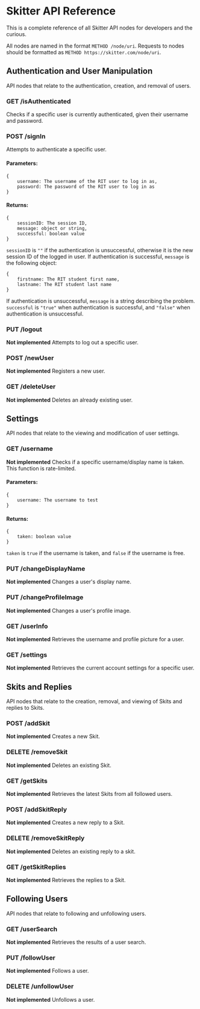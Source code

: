 # Skitter API Reference
This is a complete reference of all Skitter API nodes for developers and the
curious.

All nodes are named in the format `METHOD /node/uri`.  Requests to nodes should
be formatted as `METHOD https://skitter.com/node/uri`.

## Authentication and User Manipulation
API nodes that relate to the authentication, creation, and removal of users.

### GET     /isAuthenticated
Checks if a specific user is currently authenticated, given their username and password.

### POST    /signIn
Attempts to authenticate a specific user.

#### Parameters:
```
{
    username: The username of the RIT user to log in as,
    password: The password of the RIT user to log in as
}
```

#### Returns:
```
{
    sessionID: The session ID,
    message: object or string,
    successful: boolean value
}
```
`sessionID` is `""` if the authentication is unsuccessful, otherwise it is the new session ID of the logged in user.
If authentication is successful, `message` is the following object:
```
{
    firstname: The RIT student first name,
    lastname: The RIT student last name
}
```
If authentication is unsuccessful, `message` is a string describing the problem.
`successful` is `"true"` when authentication is successful, and `"false"` when authentication is unsuccessful.

### PUT     /logout
__Not implemented__
Attempts to log out a specific user.

### POST    /newUser
__Not implemented__
Registers a new user.

### GET     /deleteUser
__Not implemented__
Deletes an already existing user.

## Settings
API nodes that relate to the viewing and modification of user settings.

### GET     /username
__Not implemented__
Checks if a specific username/display name is taken.  This function is rate-limited.

#### Parameters:
```
{
    username: The username to test
}
```

#### Returns:
```
{
    taken: boolean value
}
```
`taken` is `true` if the username is taken, and `false` if the username is free.

### PUT     /changeDisplayName
__Not implemented__
Changes a user's display name.

### PUT     /changeProfileImage
__Not implemented__
Changes a user's profile image.

### GET     /userInfo
__Not implemented__
Retrieves the username and profile picture for a user.

### GET     /settings
__Not implemented__
Retrieves the current account settings for a specific user.

## Skits and Replies
API nodes that relate to the creation, removal, and viewing of Skits and
replies to Skits.

### POST    /addSkit
__Not implemented__
Creates a new Skit.

### DELETE  /removeSkit
__Not implemented__
Deletes an existing Skit.

### GET     /getSkits
__Not implemented__
Retrieves the latest Skits from all followed users.

### POST    /addSkitReply
__Not implemented__
Creates a new reply to a Skit.

### DELETE  /removeSkitReply
__Not implemented__
Deletes an existing reply to a skit.

### GET     /getSkitReplies
__Not implemented__
Retrieves the replies to a Skit.

## Following Users
API nodes that relate to following and unfollowing users.

### GET     /userSearch
__Not implemented__
Retrieves the results of a user search.

### PUT     /followUser
__Not implemented__
Follows a user.

### DELETE  /unfollowUser
__Not implemented__
Unfollows a user.
